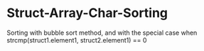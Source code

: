 # Struct-Array-Char-Sorting
Sorting with bubble sort method, and with the special case when strcmp(struct1.element1, struct2.element1) == 0
